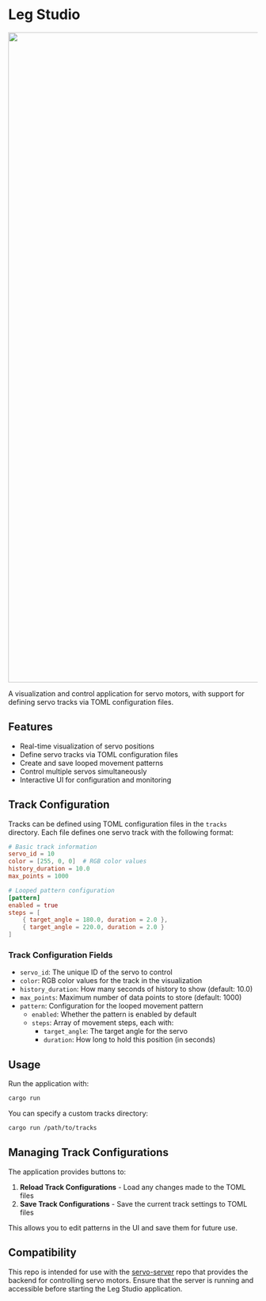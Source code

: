 # Leg Studio


<div align="center">
<img src="https://github.com/user-attachments/assets/962cf9db-5852-44cb-9129-dd6debc8271b" width="1312">
</div>


A visualization and control application for servo motors, with support for defining servo tracks via TOML configuration files.

## Features

- Real-time visualization of servo positions
- Define servo tracks via TOML configuration files
- Create and save looped movement patterns
- Control multiple servos simultaneously
- Interactive UI for configuration and monitoring

## Track Configuration

Tracks can be defined using TOML configuration files in the `tracks` directory. Each file defines one servo track with the following format:

```toml
# Basic track information
servo_id = 10
color = [255, 0, 0]  # RGB color values
history_duration = 10.0
max_points = 1000

# Looped pattern configuration
[pattern]
enabled = true
steps = [
    { target_angle = 180.0, duration = 2.0 },
    { target_angle = 220.0, duration = 2.0 }
]
```

### Track Configuration Fields

- `servo_id`: The unique ID of the servo to control
- `color`: RGB color values for the track in the visualization
- `history_duration`: How many seconds of history to show (default: 10.0)
- `max_points`: Maximum number of data points to store (default: 1000)
- `pattern`: Configuration for the looped movement pattern
  - `enabled`: Whether the pattern is enabled by default
  - `steps`: Array of movement steps, each with:
    - `target_angle`: The target angle for the servo
    - `duration`: How long to hold this position (in seconds)

## Usage

Run the application with:

```bash
cargo run
```

You can specify a custom tracks directory:

```bash
cargo run /path/to/tracks
```

## Managing Track Configurations

The application provides buttons to:

1. **Reload Track Configurations** - Load any changes made to the TOML files
2. **Save Track Configurations** - Save the current track settings to TOML files

This allows you to edit patterns in the UI and save them for future use.

## Compatibility

This repo is intended for use with the [servo-server](https://github.com/drbh/servo-server) repo that provides the backend for controlling servo motors. Ensure that the server is running and accessible before starting the Leg Studio application.
